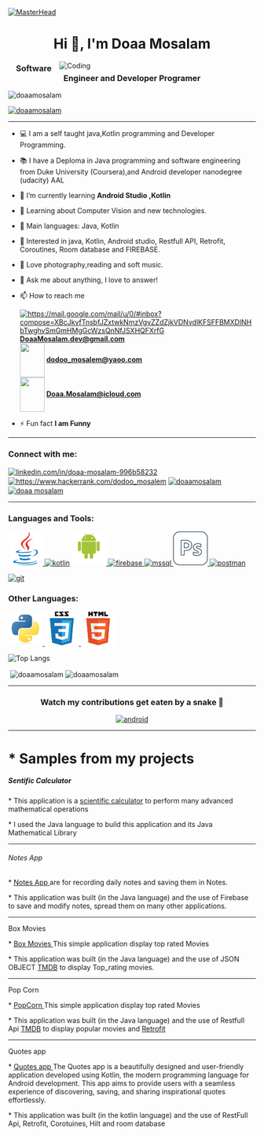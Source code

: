 [![MasterHead](https://1.bp.blogspot.com/-7A4WynwLsMw/XbBpCXG8fHI/AAAAAAAAMt4/uOa1bpLskYgrwGbllhSu2SDj_Mig8SXJQCLcBGAsYHQ/s1600/2000_600px.gif)](http://doaamosalam.io)


<h1 align="center">Hi 👋, I'm Doaa Mosalam</h1>
<img align="right" alt="Coding" width="400" src="https://res.cloudinary.com/practicaldev/image/fetch/s--2bZIjPGC--/c_limit%2Cf_auto%2Cfl_progressive%2Cq_66%2Cw_880/https://dev-to-uploads.s3.amazonaws.com/i/d4tvukbt5mra37cvwklk.gif">
<h3 align="center"> Software Engineer and Developer Programer </h3>


<p align="left"> <img src="https://komarev.com/ghpvc/?username=doaamosalam&label=Profile%20views&color=0e75b6&style=flat" alt="doaamosalam" /> </p>

<p align="left"> <a href="https://twitter.com/doaamosalam" target="blank"><img src="https://img.shields.io/twitter/follow/doaamosalam?logo=twitter&style=for-the-badge" alt="doaamosalam" /></a> </p>
<hr>

- 💻 I am a self taught  java,Kotlin programming and Developer Programming. 

- 📚 I have a Deploma in Java programming and software engineering from Duke University (Coursera),and 
Android developer nanodegree (udacity) AAL

- 🌱 I’m currently learning **Android Studio ,Kotlin**

- 🌱 Learning about Computer Vision and new technologies. 

- 🌟 Main languages: Java, Kotlin

- 💖 Interested in
 java, Kotlin, Android studio, Restfull API, Retrofit, Coroutines, Room database and FIREBASE. 

- 🎵 Love photography,reading and soft music. 

- 💬 Ask me about anything, I love to answer!

- 📫 How to reach me <br>

   <a href="DoaaMosalam.dev@gmail.com" target="blank"><img align="center" src="https://upload.wikimedia.org/wikipedia/commons/7/7e/Gmail_icon_%282020%29.svg" alt="https://mail.google.com/mail/u/0/#inbox?compose=XBcJkvfTnsbfJZxtwkNmzVgvZZdZjkVDNvdlKFSFFBMXDlNHbTwghvSmGmHMgGcWzsQnNfJSXHQFXrfG" height="30" width="40"/></a> **DoaaMosalam.dev@gmail.com**<br>
  <a href="dodoo_mosalem@yahoo.com" target="blank"><img align="center" src="https://www.svgrepo.com/show/35004/yahoo.svg"  height="70" width="50" /></a>
**dodoo_mosalem@yaoo.com**<br>
<a href="Doaa.Mosalam@icloud.com" target="blank"><img align="center" src="https://upload.wikimedia.org/wikipedia/commons/1/1c/ICloud_logo.svg"  height="70" width="50" /></a> **Doaa.Mosalam@icloud.com**<br>
                  
- ⚡ Fun fact **I am Funny**
 <hr>

<h3 align="left">Connect with me:</h3>
<p align="left">
<a href="https://linkedin.com/in/linkedin.com/in/doaa-mosalam-996b58232" target="blank"><img align="center" src="https://raw.githubusercontent.com/rahuldkjain/github-profile-readme-generator/master/src/images/icons/Social/linked-in-alt.svg" alt="linkedin.com/in/doaa-mosalam-996b58232" height="30" width="40" /></a>
<a href="https://www.hackerrank.com/https://www.hackerrank.com/dodoo_mosalem" target="blank"><img align="center" src="https://raw.githubusercontent.com/rahuldkjain/github-profile-readme-generator/master/src/images/icons/Social/hackerrank.svg" alt="https://www.hackerrank.com/dodoo_mosalem" height="30" width="40" /></a>
 <a href="https://www.leetcode.com/doaamosalam" target="blank"><img align="center" src="https://raw.githubusercontent.com/rahuldkjain/github-profile-readme-generator/master/src/images/icons/Social/leet-code.svg" alt="doaamosalam" height="30" width="40" /></a>
<a href="https://stackoverflow.com/users/17068094/doaa-mosalam" target="blank"><img align="center" src="https://raw.githubusercontent.com/rahuldkjain/github-profile-readme-generator/master/src/images/icons/Social/stack-overflow.svg" alt="doaa mosalam" height="30" width="40" /></a>
</p>
<hr>
<h3 align="left">Languages and Tools:</h3>
<p align="left"> <a href="https://www.java.com" target="_blank" rel="noreferrer"> <img src="https://raw.githubusercontent.com/devicons/devicon/master/icons/java/java-original.svg" alt="java" width="70" height="70"/>
  <a href="https://kotlinlang.org" target="_blank" rel="noreferrer"> <img src="https://www.vectorlogo.zone/logos/kotlinlang/kotlinlang-icon.svg" alt="kotlin" width="70" height="70"/></a>
 <a href="https://developer.android.com" target="_blank" rel="noreferrer"> <img src="https://raw.githubusercontent.com/devicons/devicon/master/icons/android/android-original-wordmark.svg" alt="android" width="70" height="70"/> </a>
 <a href="https://firebase.google.com/" target="_blank" rel="noreferrer"> <img src="https://www.vectorlogo.zone/logos/firebase/firebase-icon.svg" alt="firebase" width="70" height="70"/> </a> 
 <a href="https://www.microsoft.com/en-us/sql-server" target="_blank" rel="noreferrer"> <img src="https://www.svgrepo.com/show/303229/microsoft-sql-server-logo.svg" alt="mssql" width="70" height="70"/> </a>
 <a href="https://www.photoshop.com/en" target="_blank" rel="noreferrer"> <img src="https://raw.githubusercontent.com/devicons/devicon/master/icons/photoshop/photoshop-line.svg" alt="photoshop" width="70" height="70"/> </a>
 <a href="https://postman.com" target="_blank" rel="noreferrer"> <img src="https://www.vectorlogo.zone/logos/getpostman/getpostman-icon.svg" alt="postman" width="70" height="70"/>
 </a> </p>
<p align="left"> <a href="https://git-scm.com/" target="_blank" rel="noreferrer"> <img src="https://www.vectorlogo.zone/logos/git-scm/git-scm-icon.svg" alt="git" width="70" height="70"/> </a> </p>
<h3 align="left"> Other Languages:</h3>
<a href="https://www.python.org" target="_blank" rel="noreferrer"> 
<img src="https://raw.githubusercontent.com/devicons/devicon/master/icons/python/python-original.svg" alt="python" width="70" height="70"/> </a> 
<a href="https://www.w3schools.com/css/" target="_blank" rel="noreferrer"> <img src="https://raw.githubusercontent.com/devicons/devicon/master/icons/css3/css3-original-wordmark.svg" alt="css3" width="70" height="70"/>
</a> <a href="https://www.w3.org/html/" target="_blank" rel="noreferrer"> <img src="https://raw.githubusercontent.com/devicons/devicon/master/icons/html5/html5-original-wordmark.svg" alt="html5" width="70" height="70"/> </a></a> </a>
 
 ![Top Langs](https://github-readme-stats.vercel.app/api/top-langs/?username=DoaaMosalam&theme=radical)

 <p>&nbsp;<img align="center" src="https://github-readme-stats.vercel.app/api?username=doaamosalam&show_icons=true&theme=radical" alt="doaamosalam"/> <img align="center" src="https://github-readme-streak-stats.herokuapp.com/?user=doaamosalam&show_icons=true&theme=radical" alt="doaamosalam"/></p>
<hr>
<h3 style=background-color="#DEB6AB"; align="center"> Watch my contributions get eaten by a snake 🐍 </h3>
<p align="center"> <a href="https://developer.android.com" target="_blank" rel="noreferrer"> <img src="https://github.com/tanyarajhans/Actions/blob/output/github-contribution-grid-snake.svg" alt="android" width="match_parent" height="wrap_content"/> </a>


<hr>
<h1 style=background-color="#DEB6AB"; align="left" textsize=30sp> * Samples from my projects</h1>

<h5 style=background-color="#DEB6AB"; align="left"> Sentific Calculator </h5>
<p align="left"> * This application is a <a href="https://github.com/DoaaMosalam/Simple-Sentific-Calculator">scientific calculator</a> to perform many advanced mathematical operations</p>
<p align="left"> * I used the Java language to build this application and its Java Mathematical Library</p>

<hr>
<h6 style=background-color="#DEB6AB"; align="left"> Notes App </h6>
<p align="left"> * <a href="https://github.com/DoaaMosalam/Notes-App"> Notes App </a> are for recording daily notes and saving them in Notes.</p>
<p  align="left"> * This application was built (in the Java language) and the use of Firebase to save and modify notes, spread them on many other applications.</p>
<hr>
<h7 style=background-color="#DEB6AB"; align="left"> Box Movies</h7>
<p align="left"> * <a href="https://github.com/DoaaMosalam/Box-Movies"> Box Movies </a> This simple application display top rated Movies</p>
<p  align="left"> * This application was built (in the Java language) and the use of JSON OBJECT <a href="https://www.themoviedb.org/"> TMDB</a> to display Top_rating movies.</p>
<hr>
<h8 style=background-color="#DEB6AB"; align="left"> Pop Corn </h8>
<p align="left"> * <a href="https://github.com/DoaaMosalam/PopCorn"> PopCorn </a> This simple application display top rated Movies</p>
<p  align="left"> * This application was built (in the Java language) and the use of Restfull Api <a href="https://www.themoviedb.org/"> TMDB</a> to display popular movies and <a href="https://square.github.io/retrofit/">Retrofit</a></p></p>
<hr>
<h9 style=background-color="#DEB6AB"; align="left"> Quotes app </h9>
<p align="left"> * <a href="https://github.com/DoaaMosalam/Quotes/tree/home_solution"> Quotes app </a> The Quotes app is a beautifully designed and user-friendly application developed using Kotlin, the modern programming language for Android development. This app aims to provide users with a seamless experience of discovering, saving, and sharing inspirational quotes effortlessly.</p>
<p  align="left"> * This application was built (in the kotlin language) and the use of RestFull Api, Retrofit, Corotuines, Hilt and room database  </p></p>
